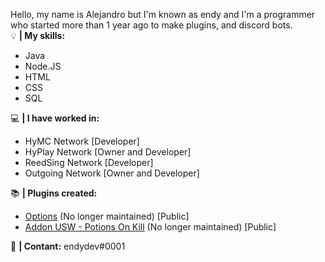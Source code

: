 Hello, my name is Alejandro but I'm known as endy and I'm a programmer who started more than 1 year ago to make plugins, and discord bots.  
💡 **| My skills:**
   - Java
   - Node.JS
   - HTML
   - CSS
   - SQL
 
💻 **| I have worked in:**
  - HyMC Network [Developer]
  - HyPlay Network [Owner and Developer]
  - ReedSing Network [Developer]
  - Outgoing Network [Owner and Developer]
  
📚 **| Plugins created:**
  - [Options](https://www.spigotmc.org/resources/options.73381/) (No longer maintained) [Public]
  - [Addon USW - Potions On Kill](https://www.spigotmc.org/resources/addon-usw-potions-on-kill.88897/) (No longer maintained) [Public]
 
📖 **| Contant:** endydev#0001
